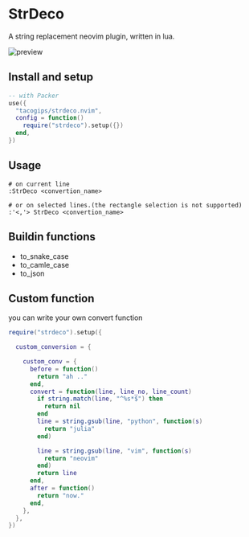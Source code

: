 # StrDeco
A string replacement neovim plugin, written in lua.

![preview](https://github.com/tacogips/strdeco.nvim/blob/main/doc/preview.gif?raw=true)

## Install and setup

```lua
-- with Packer
use({
  "tacogips/strdeco.nvim",
  config = function()
    require("strdeco").setup({})
  end,
})
```

## Usage
```
# on current line
:StrDeco <convertion_name>

# or on selected lines.(the rectangle selection is not supported)
:'<,'> StrDeco <convertion_name>

```

## Buildin functions

- to_snake_case
- to_camle_case
- to_json

## Custom function

you can write your own convert function
```lua
require("strdeco").setup({

  custom_conversion = {

    custom_conv = {
      before = function()
        return "ah .."
      end,
      convert = function(line, line_no, line_count)
        if string.match(line, "^%s*$") then
          return nil
        end
        line = string.gsub(line, "python", function(s)
          return "julia"
        end)

        line = string.gsub(line, "vim", function(s)
          return "neovim"
        end)
        return line
      end,
      after = function()
        return "now."
      end,
    },
  },
})
```
